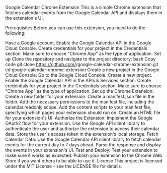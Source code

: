 Google Calendar Chrome Extension
This is a simple Chrome extension that fetches calendar events from the Google Calendar API and displays them in the extension's UI.

Prerequisites
Before you can use this extension, you need to do the following:

Have a Google account.
Enable the Google Calendar API in the Google Cloud Console.
Create credentials for your project in the Credentials section.
Make sure to choose "Chrome App" as the type of application.
Set up
Clone the repository and navigate to the project directory:
bash
Copy code
git clone https://github.com/<username>/google-calendar-chrome-extension.git
cd google-calendar-chrome-extension
Create a new project in the Google Cloud Console:
Go to the Google Cloud Console.
Create a new project.
Enable the Google Calendar API in the APIs & Services section.
Create credentials for your project in the Credentials section.
Make sure to choose "Chrome App" as the type of application.
Set up the Chrome Extension:
Create a new folder for your extension.
Create a manifest.json file in the folder.
Add the necessary permissions to the manifest file, including the calendar.readonly scope.
Add the content scripts to your manifest file, specifying which pages your extension should run on.
Create an HTML file for your extension's UI.
Authorize the Extension:
Implement the Google OAuth2 flow for your extension.
Use the Google API client library to authenticate the user and authorize the extension to access their calendar data.
Store the user's access token in the extension's local storage.
Fetch Calendar Data:
Use the Google Calendar API client library to fetch calendar events for the current day to 7 days ahead.
Parse the response and display the events in your extension's UI.
Test and Deploy:
Test your extension to make sure it works as expected.
Publish your extension to the Chrome Web Store if you want others to be able to use it.
License
This project is licensed under the MIT License - see the LICENSE file for details.